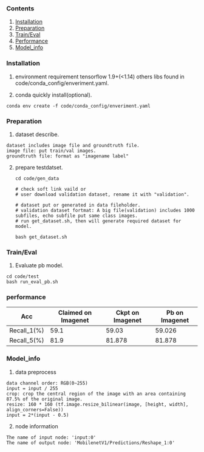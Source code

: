 ### Contents
1. [Installation](#installation)
2. [Preparation](#preparation)
3. [Train/Eval](#traineval)
4. [Performance](#performance)
5. [Model_info](#model_info)

### Installation
1. environment requirement 
   tensorflow 1.9+(<1.14)
   others libs found in code/conda_config/enveriment.yaml.
   
2. conda quickly install(optional).
  ```shell
  conda env create -f code/conda_config/enveriment.yaml
  ```

### Preparation

1. dataset describe.
  ```
  dataset includes image file and groundtruth file.
  image file: put train/val images.
  groundtruth file: format as "imagename label"
  ```
2. prepare testdatset.
   
   ```
   cd code/gen_data

   # check soft link vaild or 
   # user download validation dataset, rename it with "validation".

   # dataset put or generated in data fileholder.
   # validation dataset fortmat: A big file(validation) includes 1000 subfiles, echo subfile put same class images.  
   # run get_dataset.sh, then will generate required dataset for model.

   bash get_dataset.sh 
   ```

### Train/Eval
1. Evaluate pb model.
  ```shell
  cd code/test
  bash run_eval_pb.sh
  ```

### performance

|Acc |Claimed on Imagenet| Ckpt on Imagenet| Pb on Imagenet|
|----|----|---|---|
|Recall_1(%)|59.1|59.03|59.026|
|Recall_5(%)|81.9|81.878|81.878|

### Model_info

1.  data preprocess
  ```
  data channel order: RGB(0~255)                  
  input = input / 255
  crop: crop the central region of the image with an area containing 87.5% of the original image.
  resize: 160 * 160 (tf.image.resize_bilinear(image, [height, width], align_corners=False)) 
  input = 2*(input - 0.5)                          
  ``` 
2. node information

  ```
  The name of input node: 'input:0'
  The name of output node: 'MobilenetV1/Predictions/Reshape_1:0'
  ```
